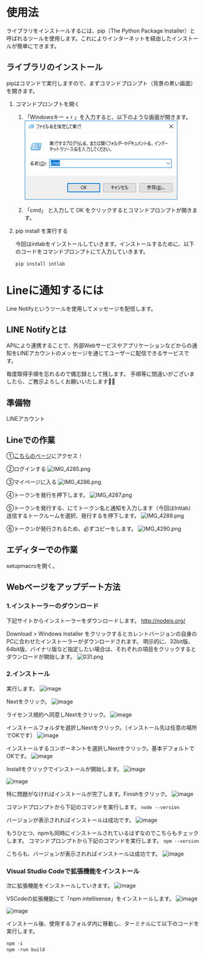 # 使用法
ライブラリをインストールするには、pip（The Python Package Installer）と呼ばれるツールを使用します。これによりインターネットを経由したインストールが簡単にできます。

## ライブラリのインストール
pipはコマンドで実行しますので、まずコマンドプロンプト（背景の黒い画面）を開きます。
1. コマンドプロンプトを開く
   1. 「Windowsキー + r 」を入力すると、以下のような画面が開きます。
        ![open_cmd.png](source/open_cmd.png)
        
   2. 「cmd」 と入力して OK をクリックするとコマンドプロンプトが開きます。
2. pip install を実行する
   
   今回はintlabをインストールしていきます。インストールするために、以下のコードをコマンドプロンプトにて入力していきます。
   ```bash
   pip install intlab
   ```




# Lineに通知するには
Line Notifyというツールを使用してメッセージを配信します。

## LINE Notifyとは
APIにより連携することで、外部Webサービスやアプリケーションなどからの通知をLINEアカウントのメッセージを通じてユーザーに配信できるサービスです。

毎度取得手順を忘れるので備忘録として残します。
手順等に間違いがございましたら、ご教示よろしくお願いいたします🙇‍♀️

## 準備物
LINEアカウント

## Lineでの作業
①[こちらのページ](https://notify-bot.line.me/ja/)にアクセス！

②ログインする
![IMG_4285.png](https://qiita-image-store.s3.ap-northeast-1.amazonaws.com/0/453711/5e6237ca-fc38-e300-14d8-4948b401b623.png)

③マイページに入る
![IMG_4286.png](https://qiita-image-store.s3.ap-northeast-1.amazonaws.com/0/453711/79928e12-6732-6958-3864-0ed3e65a980c.png)

④トークンを発行を押下します。
![IMG_4287.png](https://qiita-image-store.s3.ap-northeast-1.amazonaws.com/0/453711/cf0868f1-534f-2009-461d-d7acc080088f.png)

⑤トークンを発行する、にてトークン名と通知を入力します（今回はIntlab）<br>
送信するトークルームを選択、発行するを押下します。
![IMG_4289.png](https://gyazo.com/291266f4cf3f75514a2dcc06190a3191.png)

⑥トークンが発行されるため、必ずコピーをします。
![IMG_4290.png](https://qiita-image-store.s3.ap-northeast-1.amazonaws.com/0/453711/9e291332-d3b2-2efc-1a82-8d08da95b898.png)

## エディターでの作業
setupmacroを開く。


## Webページをアップデート方法
### 1.インストーラーのダウンロード
下記サイトからインストーラーをダウンロードします。
http://nodejs.org/

Download > Windows Installer をクリックするとカレントバージョンの自身のPCに合わせたインストーラーがダウンロードされます。
明示的に、32bit版、64bit版、バイナリ版など指定したい場合は、それぞれの項目をクリックするとダウンロードが開始します。
![031.png](https://qiita-image-store.s3.amazonaws.com/0/81226/f4d3989f-b714-e58e-513f-0e8fbdfbcfe8.png)

### 2.インストール
実行します。
![image](https://qiita-image-store.s3.amazonaws.com/0/81226/d30d1e36-0b62-0aa5-70c7-f98ace44e332.png)

Nextをクリック。
![image](https://qiita-image-store.s3.amazonaws.com/0/81226/8e5b3a94-3614-a839-d9b8-ae18b91d2ad2.png)

ライセンス規約へ同意しNextをクリック。
![image](https://qiita-image-store.s3.amazonaws.com/0/81226/1687a4a7-dd8f-ea82-715b-d2eee263f7d0.png)

インストールフォルダを選択しNextをクリック。（インストール先は任意の場所でOKです）
![image](https://qiita-image-store.s3.amazonaws.com/0/81226/3f926063-c284-b628-062c-76f73eb3064f.png)

インストールするコンポーネントを選択しNextをクリック。基本デフォルトでOKです。
![image](https://qiita-image-store.s3.amazonaws.com/0/81226/3d6bccc4-19f4-8923-3db4-152005748de8.png)

Installをクリックでインストールが開始します。
![image](https://qiita-image-store.s3.amazonaws.com/0/81226/8dea0118-e75a-ded0-7291-a23b8c9d03be.png)

![image](https://qiita-image-store.s3.amazonaws.com/0/81226/79ae1d54-8d39-dd78-1641-340c9a634c2b.png)

特に問題がなければインストールが完了します。Finishをクリック。
![image](https://qiita-image-store.s3.amazonaws.com/0/81226/7dd648cf-972a-caa6-3405-9ebcedc3bf87.png)

コマンドプロンプトから下記のコマンドを実行します。
`node --version`

バージョンが表示されればインストールは成功です。
![image](https://qiita-image-store.s3.amazonaws.com/0/81226/df7603c8-078d-197e-17a8-d84c52c935c9.png)

もうひとつ、npmも同時にインストールされているはずなのでこちらもチェックします。
コマンドプロンプトから下記のコマンドを実行します。
`npm --version`

こちらも、バージョンが表示されればインストールは成功です。
![image](https://qiita-image-store.s3.amazonaws.com/0/81226/84d3dccc-f543-817e-2f9e-230f3100ad44.png)

### Visual Studio Codeで拡張機能をインストール
次に拡張機能をインストールしていきます。
![image](https://gyazo.com/d762038878d7570dfe58c5c47a5c74b6.png)

VSCodeの拡張機能にて「npm intellisense」をインストールします。
![image](https://gyazo.com/6d832687fe48c08695d237fbb7fec120.png)

![image](https://gyazo.com/1a9e60ebe0d8e2fcd93290ca35b33f9b.png)

インストール後、使用するフォルダ内に移動し、ターミナルにて以下のコードを実行します。
```npm
npm -i
npm -run build
```
